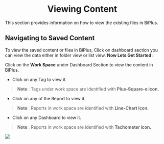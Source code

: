 


<center><h1>Viewing Content</h1></center>

This section provides information on how to view the existing files in BiPlus.

## Navigating to Saved Content 

To view the saved content or files in BiPlus, Click on dashboard section you can view the data either in folder view or list view.
**Now Lets Get Started :**

Click on the **Work Space** under Dashboard Section to view the content in BiPlus.

- Click on any Tag to view it.
> **Note** : Tags under work space are identified with **Plus-Square-o icon.**

- Click on any of the Report to view it.
> **Note** : Reports in work space are identified with **Line-Chart Icon.**

- Click on any Dashboard to view it.
> **Note** : Reports in work space are identified with **Tachometer icon.**

![
](https://raw.githubusercontent.com/sv18042016/fp1/acecb4718f4fcc87c3245fbb9a955c19c1bf9370/images/view_list1.png)


<!--stackedit_data:
eyJoaXN0b3J5IjpbLTYxMTc3MDI5LDExOTUyNTM1MTEsNzAxND
c5MDQyLDE1MzY0NjkyNDgsLTc5NDMzOTMxNCwxNDY0NzQ4MjQw
LC04MDA4NjczODQsNDk3OTYzMDI5LDEwMDY4ODA4NjYsMTI4ND
U3NDQ1NywyMDAxMTYyOTc4LC0xMTAxMDg4OTcyLDE1NzM5NDU1
NzBdfQ==
-->